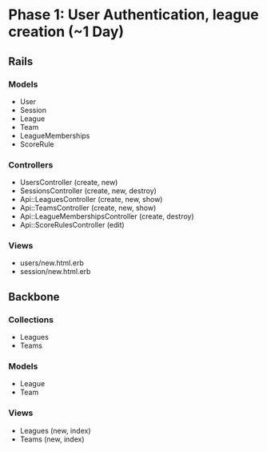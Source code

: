 # Phase 1: User Authentication, league creation (~1 Day)

## Rails
### Models
* User
* Session
* League
* Team
* LeagueMemberships
* ScoreRule

### Controllers
* UsersController (create, new)
* SessionsController (create, new, destroy)
* Api::LeaguesController (create, new, show)
* Api::TeamsController (create, new, show)
* Api::LeagueMembershipsController (create, destroy)
* Api::ScoreRulesController (edit)

### Views
* users/new.html.erb
* session/new.html.erb

## Backbone

### Collections
* Leagues
* Teams

### Models
* League
* Team

### Views
* Leagues (new, index)
* Teams (new, index)
